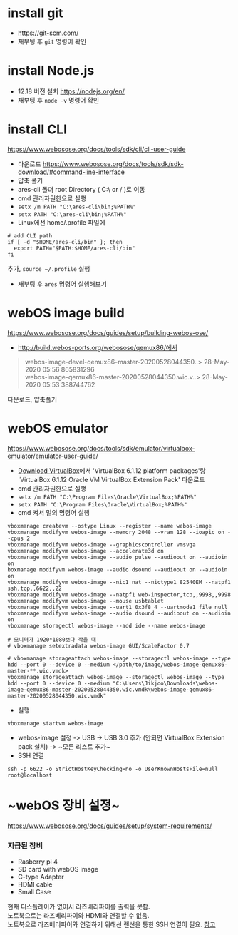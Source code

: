 # install git
- https://git-scm.com/
- 재부팅 후 `git` 명령어 확인

# install Node.js
- 12.18 버전 설치 https://nodejs.org/en/
- 재부팅 후 `node -v` 명령어 확인

# install CLI
 https://www.webosose.org/docs/tools/sdk/cli/cli-user-guide
- 다운로드 https://www.webosose.org/docs/tools/sdk/sdk-download/#command-line-interface
- 압축 풀기
- ares-cli 폴더 root Directory ( C:\ or / )로 이동
- cmd 관리자권한으로 실행
- `setx /m PATH "C:\ares-cli\bin;%PATH%"`
- `setx PATH "C:\ares-cli\bin;%PATH%"`
- Linux에선 home/.profile 파일에 
```
# add CLI path
if [ -d "$HOME/ares-cli/bin" ]; then
  export PATH="$PATH:$HOME/ares-cli/bin"
fi
``` 
추가, `source ~/.profile` 실행
- 재부팅 후 `ares` 명령어 실행해보기


# webOS image build
https://www.webosose.org/docs/guides/setup/building-webos-ose/
- http://build.webos-ports.org/webosose/qemux86/에서  
> webos-image-devel-qemux86-master-20200528044350..> 28-May-2020 05:56           865831296   
> webos-image-qemux86-master-20200528044350.wic.v..> 28-May-2020 05:53           388744762   

다운로드, 압축풀기

# webOS emulator
 https://www.webosose.org/docs/tools/sdk/emulator/virtualbox-emulator/emulator-user-guide/
- [Download VirtualBox](https://www.virtualbox.org/wiki/Downloads)에서 'VirtualBox 6.1.12 platform packages'랑 'VirtualBox 6.1.12 Oracle VM VirtualBox Extension Pack' 다운로드
- cmd 관리자권한으로 실행
- `setx /m PATH "C:\Program Files\Oracle\VirtualBox;%PATH%"`
- `setx PATH "C:\Program Files\Oracle\VirtualBox;%PATH%"`
- cmd 켜서 밑의 명령어 실행
```shell
vboxmanage createvm --ostype Linux --register --name webos-image
vboxmanage modifyvm webos-image --memory 2048 --vram 128 --ioapic on --cpus 2
vboxmanage modifyvm webos-image --graphicscontroller vmsvga
vboxmanage modifyvm webos-image --accelerate3d on
vboxmanage modifyvm webos-image --audio pulse --audioout on --audioin on
boxmanage modifyvm webos-image --audio dsound --audioout on --audioin on
vboxmanage modifyvm webos-image --nic1 nat --nictype1 82540EM --natpf1 ssh,tcp,,6622,,22
vboxmanage modifyvm webos-image --natpf1 web-inspector,tcp,,9998,,9998
vboxmanage modifyvm webos-image --mouse usbtablet
vboxmanage modifyvm webos-image --uart1 0x3f8 4 --uartmode1 file null
vboxmanage modifyvm webos-image --audio dsound --audioout on --audioin on
vboxmanage storagectl webos-image --add ide --name webos-image

# 모니터가 1920*1080보다 작을 때
# vboxmanage setextradata webos-image GUI/ScaleFactor 0.7

# vboxmanage storageattach webos-image --storagectl webos-image --type hdd --port 0 --device 0 --medium </path/to/image/webos-image-qemux86-master-**.wic.vmdk>
vboxmanage storageattach webos-image --storagectl webos-image --type hdd --port 0 --device 0 --medium "C:\Users\Jikjoo\Downloads\webos-image-qemux86-master-20200528044350.wic.vmdk\webos-image-qemux86-master-20200528044350.wic.vmdk"
```
- 실행 
```
vboxmanage startvm webos-image
```
- webos-image 설정 -> USB -> USB 3.0 추가 (안되면 VirtualBox Extension pack 설치) -> ~모든 리스트 추가~
- SSH 연결
```
ssh -p 6622 -o StrictHostKeyChecking=no -o UserKnownHostsFile=null root@localhost
```


# ~webOS 장비 설정~
https://www.webosose.org/docs/guides/setup/system-requirements/  
### 지급된 장비
- Rasberry pi 4
- SD card with webOS image
- C-type Adapter
- HDMI cable
- Small Case

현재 디스플레이가 없어서 라즈베리파이를 출력을 못함.   
노트북으로는 라즈베리파이와 HDMI와 연결할 수 없음.   
노트북으로 라즈베리파이와 연결하기 위해선 랜선을 통한 SSH 연결이 필요. [참고](https://blog.naver.com/PostView.nhn?blogId=icbanq&logNo=221320624608&redirect=Dlog&widgetTypeCall=true&directAccess=false)
